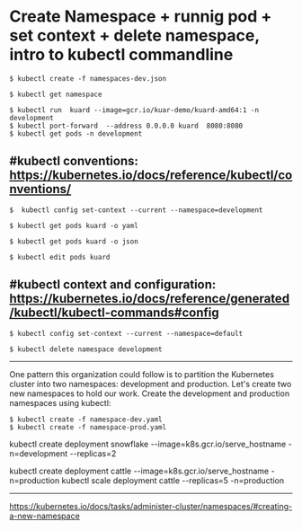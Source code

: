 Create Namespace + runnig pod + set context + delete namespace, intro to kubectl commandline
================================================

    $ kubectl create -f namespaces-dev.json

    $ kubectl get namespace

    $ kubectl run  kuard --image=gcr.io/kuar-demo/kuard-amd64:1 -n development
    $ kubectl port-forward  --address 0.0.0.0 kuard  8080:8080
    $ kubectl get pods -n development

#kubectl conventions: https://kubernetes.io/docs/reference/kubectl/conventions/
-------------------

    $  kubectl config set-context --current --namespace=development

    $ kubectl get pods kuard -o yaml

    $ kubectl get pods kuard -o json

    $ kubectl edit pods kuard

#kubectl context and configuration: https://kubernetes.io/docs/reference/generated/kubectl/kubectl-commands#config
---------------------------------

    $ kubectl config set-context --current --namespace=default

    $ kubectl delete namespace development


------
One pattern this organization could follow is to partition the Kubernetes cluster into two namespaces: development and production.
Let's create two new namespaces to hold our work. Create the development and production namespaces using kubectl:

    $ kubectl create -f namespace-dev.yaml
    $ kubectl create -f namespace-prod.yaml

kubectl create deployment snowflake --image=k8s.gcr.io/serve_hostname  -n=development --replicas=2

kubectl create deployment cattle --image=k8s.gcr.io/serve_hostname -n=production
kubectl scale deployment cattle --replicas=5 -n=production

-----
https://kubernetes.io/docs/tasks/administer-cluster/namespaces/#creating-a-new-namespace